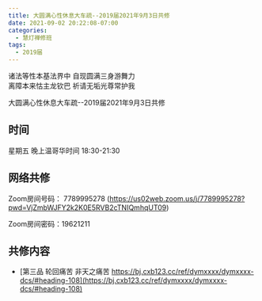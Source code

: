```yaml
---
title: 大圆满心性休息大车疏--2019届2021年9月3日共修
date: 2021-09-02 20:22:08-07:00
categories:
  - 慧灯禅修班
tags:
  - 2019届
---
```

诸法等性本基法界中  自现圆满三身游舞力  
离障本来怙主龙钦巴  祈请无垢光尊常护我  

大圆满心性休息大车疏--2019届2021年9月3日共修  


## 时间
星期五 晚上温哥华时间 18:30-21:30    

## 网络共修  
Zoom房间号码： 7789995278 (<https://us02web.zoom.us/j/7789995278?pwd=VjZmbWJFY2k2K0E5RVB2cTNIQmhqUT09>)

Zoom房间密码：19621211       

## 共修内容  

- [第三品 轮回痛苦 非天之痛苦 https://bj.cxb123.cc/ref/dymxxxx/dymxxxx-dcs/#heading-108](https://bj.cxb123.cc/ref/dymxxxx/dymxxxx-dcs/#heading-108)
